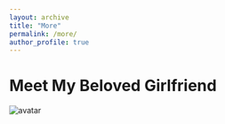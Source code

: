 ```yaml
---
layout: archive
title: "More"
permalink: /more/
author_profile: true
---
```


# Meet My Beloved Girlfriend

![avatar](https://actasclown.github.io/images/Cassiel.jpg)

